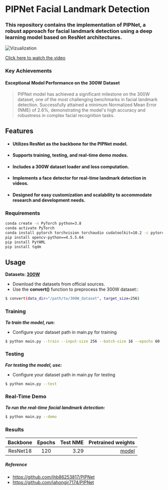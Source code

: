 # PIPNet Facial Landmark Detection

### This repository contains the implementation of PIPNet, a robust approach for facial landmark detection using a deep learning model based on ResNet architectures.
![Vizualization](https://github.com/Shohruh72/PIPNet/blob/main/outputs/result.gif)

[Click here to watch the video](https://www.youtube.com/watch?v=cxi1WQr-HKE)


### Key Achievements
#### Exceptional Model Performance on the 300W Dataset

> PIPNet model has achieved a significant milestone on the 300W dataset, one of the most challenging benchmarks in facial landmark detection. Successfully attained a minimum Normalized Mean Error (NME) of 2.6%, demonstrating the model's high accuracy and robustness in complex facial recognition tasks.

## Features
* #### Utilizes ResNet as the backbone for the PIPNet model.
* #### Supports training, testing, and real-time demo modes.
* #### Includes a 300W dataset loader and loss computation.
* #### Implements a face detector for real-time landmark detection in videos.
* #### Designed for easy customization and scalability to accommodate research and development needs.
          
### Requirements
```bash
conda create -n PyTorch python=3.8
conda activate PyTorch
conda install pytorch torchvision torchaudio cudatoolkit=10.2 -c pytorch-lts
pip install opencv-python==4.5.5.64
pip install PyYAML
pip install tqdm
```           
## Usage
**Datasets: [300W](https://ibug.doc.ic.ac.uk/resources/facial-point-annotations/)**
* Download the datasets from official sources.
* Use the **convert()** function to preprocess the 300W dataset::
```bash
$ convert(data_dir="/path/to/300W_dataset", target_size=256)
```

### Training
_**To train the model, run:**_
* Configure your dataset path in main.py for training

```bash
$ python main.py --train --input-size 256 --batch-size 16 --epochs 60
```
### Testing
_**For testing the model, use:**_
* Configure your dataset path in main.py for testing

```bash
$ python main.py --test
```

### Real-Time Demo
**_To run the real-time facial landmark detection:_**
```bash
$ python main.py --demo
```
### Results
| Backbone  | Epochs | Test NME |                                                                 Pretrained weights |
|:---------:|:------:|---------:|-----------------------------------------------------------------------------------:|
| ResNet18  |   120  |     3.29 |  [model](https://github.com/Shohruh72/PIPNet/releases/download/v1.0.0/best_18.pt) |
 

##### Reference
* https://github.com/jhb86253817/PIPNet
* https://github.com/jahongir7174/PIPNet
